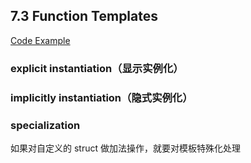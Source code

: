 ## 7.3 Function Templates

[Code Example](../../suet/chapter7/function_template.cpp)

### explicit instantiation（显示实例化）

### implicitly instantiation（隐式实例化）

### specialization

如果对自定义的 struct 做加法操作，就要对模板特殊化处理

